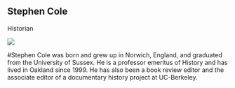 ## Stephen Cole
Historian

![](https://static.wixstatic.com/media/233b8b_b5226f7650084ab289acc72d04d42479~mv2.jpg)

#Stephen Cole was born and grew up in Norwich, England, and graduated from the University of Sussex. He is a professor emeritus of History and has lived in Oakland since 1999. He has also been a book review editor and the associate editor of a documentary history project at UC-Berkeley.


